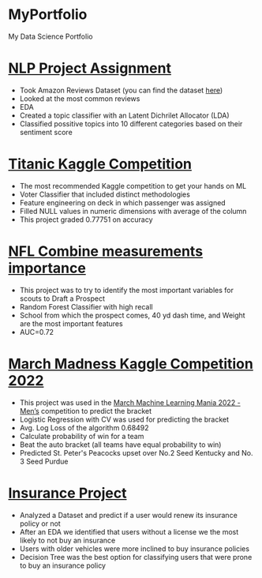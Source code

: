 # MyPortfolio
My Data Science Portfolio


# [NLP Project Assignment](https://github.com/greg1997-dev/MyPortfolio/blob/main/Big_Data_Project.ipynb)
- Took Amazon Reviews Dataset (you can find the dataset [here](https://www.kaggle.com/datasets/bittlingmayer/amazonreviews))
- Looked at the most common reviews
- EDA 
- Created a topic classifier with an Latent Dichrilet Allocator (LDA)
- Classified possitive topics into 10 different categories based on their sentiment score

# [Titanic Kaggle Competition](https://github.com/greg1997-dev/Titanic_Kaggle_Competition/blob/main/Titanic_Kaggle_Competition.ipynb)
- The most recommended Kaggle competition to get your hands on ML
- Voter Classifier that included distinct methodologies
- Feature engineering on deck in which passenger was assigned
- Filled NULL values in numeric dimensions with average of the column
- This project graded 0.77751 on accuracy

# [NFL Combine measurements importance](https://github.com/greg1997-dev/MyPortfolio/blob/main/NFL_Combine.ipynb)
- This project was to try to identify the most important variables for scouts to Draft a Prospect
- Random Forest Classifier with high recall
- School from which the prospect comes, 40 yd dash time, and Weight are the most important features
- AUC=0.72

# [March Madness Kaggle Competition 2022](https://github.com/greg1997-dev/MyPortfolio/blob/main/March_Madness.ipynb)
- This project was used in the [March Machine Learning Mania 2022 - Men’s](https://www.kaggle.com/competitions/mens-march-mania-2022/overview) competition to predict the bracket
- Logistic Regression with CV was used for predicting the bracket
- Avg. Log Loss of the algorithm 0.68492
- Calculate probability of win for a team
- Beat the auto bracket (all teams have equal probability to win)
- Predicted St. Peter's Peacocks upset over No.2 Seed Kentucky and No. 3 Seed Purdue


# [Insurance Project](https://github.com/greg1997-dev/MyPortfolio/blob/main/Proyecto_Seguros.ipynb)
- Analyzed a Dataset and predict if a user would renew its insurance policy or not
- After an EDA we identified that users without a license we the most likely to not buy an insurance
- Users with older vehicles were more inclined to buy insurance policies
- Decision Tree was the best option for classifying users that were prone to buy an insurance policy
